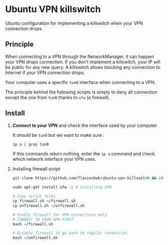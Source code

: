 # Ubuntu VPN killswitch

Ubuntu configuration for implementing a killswitch when your VPN connection drops.

## Principle

When connecting to a VPN through the NetworkManager, it can happen your VPN drops connection. If you don't implement a killswitch, your IP will be public for any new query. A killswitch allows blocking any connection to Internet if your VPN connection drops.

Your computer uses a specific `tun0` interface when connecting to a VPN. 

The principle behind the following scripts is simply to deny all connection except the one from `tun0` thanks to `ufw` (a firewall).

## Install

1. **Connect to your VPN** and check the interface used by your computer

    It _should_ be `tun0` but we want to make sure :

    ```bash
    ip a | grep tun0
    ```

    If this commands return nothing, enter the `ip a` command and check which network interface your VPN uses.

2. Installing firewall script

    ```bash
    git clone https://github.com/flavienbwk/ubuntu-vpn-killswitch && cd ubuntu-vpn-killswitch

    sudo apt-get install ufw -y # Installing UFW

    # Copy script files
    cp firewall.sh ~/firewall.sh
    cp unfirewall.sh ~/unfirewall.sh

    # Enable firewall for VPN-connections only
    # CONNECT TO YOUR VPN FIRST
    bash ~/firewall.sh

    # Disable firewall to go back to regular connection
    bash ~/unfirewall.sh
    ```
